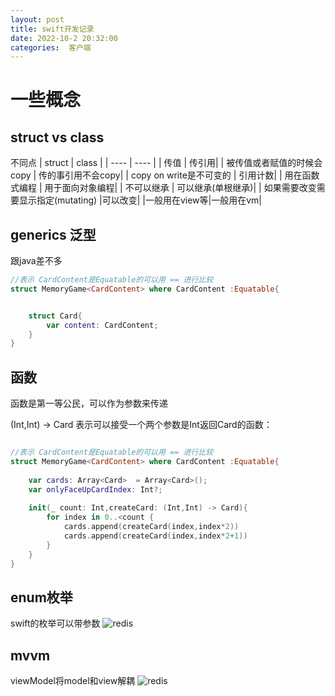 ```yaml
---
layout: post
title: swift开发记录
date: 2022-10-2 20:32:00
categories:  客户端
---
```


# 一些概念
## struct vs class
不同点
|  struct   | class  |
|  ----  | ----  | 
| 传值  | 传引用|
| 被传值或者赋值的时候会copy  | 传的事引用不会copy|
| copy on write是不可变的  | 引用计数|
| 用在函数式编程  | 用于面向对象编程|
| 不可以继承  | 可以继承(单根继承)|
| 如果需要改变需要显示指定(mutating)  |可以改变|
|一般用在view等|一般用在vm|



## generics 泛型

跟java差不多

```swift
//表示 CardContent是Equatable的可以用 == 进行比较
struct MemoryGame<CardContent> where CardContent :Equatable{


    struct Card{
        var content: CardContent;
    }
}

```


## 函数
函数是第一等公民，可以作为参数来传递

(Int,Int) -> Card 表示可以接受一个两个参数是Int返回Card的函数： 
```swift

//表示 CardContent是Equatable的可以用 == 进行比较
struct MemoryGame<CardContent> where CardContent :Equatable{
    
    var cards: Array<Card>  = Array<Card>();
    var onlyFaceUpCardIndex: Int?;
    
    init(_ count: Int,createCard: (Int,Int) -> Card){
        for index in 0..<count {
            cards.append(createCard(index,index*2))
            cards.append(createCard(index,index*2+1))
        }
    }
}
```

## enum枚举
swift的枚举可以带参数
![redis](https://raw.githubusercontent.com/QuietListener/quietlistener.github.io/master/images/2022-10-02-enum.png)

## mvvm
viewModel将model和view解耦
![redis](https://raw.githubusercontent.com/QuietListener/quietlistener.github.io/master/images/202210-02-mvvm.png)